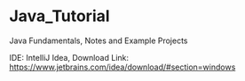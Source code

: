 # Java_Tutorial

Java Fundamentals, Notes and Example Projects

IDE: IntelliJ Idea, Download Link: https://www.jetbrains.com/idea/download/#section=windows
